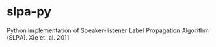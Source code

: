 slpa-py
=======

Python implementation of Speaker-listener Label Propagation Algorithm (SLPA). Xie et. al. 2011 
